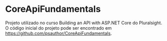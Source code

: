 # CoreApiFundamentals

Projeto utilizado no curso Building an API with ASP.NET Core do Pluralsight.
O código inicial do projeto pode ser encontrado em https://github.com/psauthor/CoreApiFundamentals.